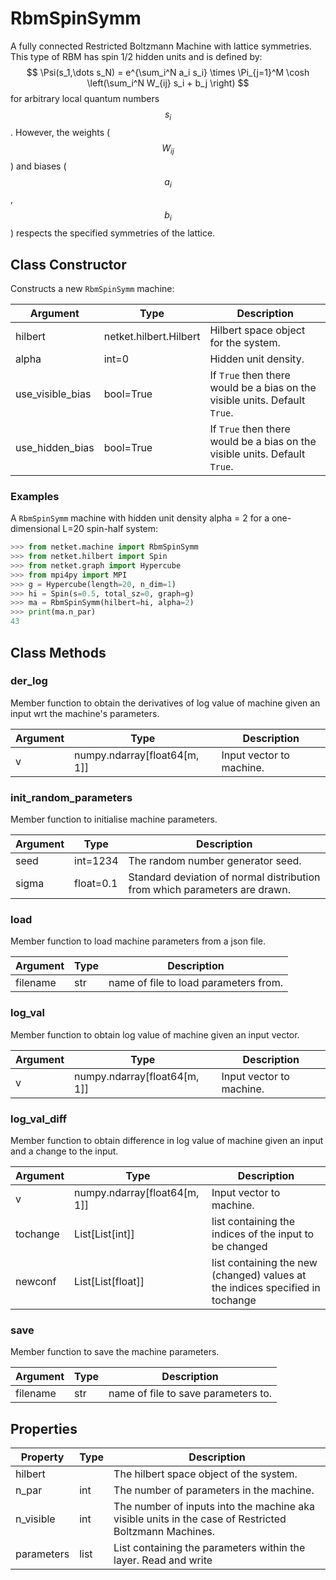 # RbmSpinSymm
A fully connected Restricted Boltzmann Machine with lattice symmetries. This type of RBM has spin 1/2 hidden units and is defined by: $$ \Psi(s_1,\dots s_N) = e^{\sum_i^N a_i s_i} \times \Pi_{j=1}^M \cosh \left(\sum_i^N W_{ij} s_i + b_j \right) $$ for arbitrary local quantum numbers $$ s_i $$. However, the weights ($$ W_{ij} $$) and biases ($$ a_i $$, $$ b_i $$) respects the specified symmetries of the lattice.

## Class Constructor
Constructs a new ``RbmSpinSymm`` machine:

|    Argument    |         Type         |                                 Description                                  |
|----------------|----------------------|------------------------------------------------------------------------------|
|hilbert         |netket.hilbert.Hilbert|Hilbert space object for the system.                                          |
|alpha           |int=0                 |Hidden unit density.                                                          |
|use_visible_bias|bool=True             |If ``True`` then there would be a bias on the visible units. Default ``True``.|
|use_hidden_bias |bool=True             |If ``True`` then there would be a bias on the visible units. Default ``True``.|

### Examples
A ``RbmSpinSymm`` machine with hidden unit density
alpha = 2 for a one-dimensional L=20 spin-half system:

```python
>>> from netket.machine import RbmSpinSymm
>>> from netket.hilbert import Spin
>>> from netket.graph import Hypercube
>>> from mpi4py import MPI
>>> g = Hypercube(length=20, n_dim=1)
>>> hi = Spin(s=0.5, total_sz=0, graph=g)
>>> ma = RbmSpinSymm(hilbert=hi, alpha=2)
>>> print(ma.n_par)
43
```



## Class Methods 
### der_log
Member function to obtain the derivatives of log value of
machine given an input wrt the machine's parameters.

|Argument|            Type            |      Description       |
|--------|----------------------------|------------------------|
|v       |numpy.ndarray[float64[m, 1]]|Input vector to machine.|

### init_random_parameters
Member function to initialise machine parameters.

|Argument|  Type   |                               Description                                |
|--------|---------|--------------------------------------------------------------------------|
|seed    |int=1234 |The random number generator seed.                                         |
|sigma   |float=0.1|Standard deviation of normal distribution from which parameters are drawn.|

### load
Member function to load machine parameters from a json file.

|Argument|Type|             Description             |
|--------|----|-------------------------------------|
|filename|str |name of file to load parameters from.|

### log_val
Member function to obtain log value of machine given an input
vector.

|Argument|            Type            |      Description       |
|--------|----------------------------|------------------------|
|v       |numpy.ndarray[float64[m, 1]]|Input vector to machine.|

### log_val_diff
Member function to obtain difference in log value of machine
given an input and a change to the input.

|Argument|            Type            |                                 Description                                 |
|--------|----------------------------|-----------------------------------------------------------------------------|
|v       |numpy.ndarray[float64[m, 1]]|Input vector to machine.                                                     |
|tochange|List[List[int]]             |list containing the indices of the input to be changed                       |
|newconf |List[List[float]]           |list containing the new (changed) values at the indices specified in tochange|

### save
Member function to save the machine parameters.

|Argument|Type|            Description            |
|--------|----|-----------------------------------|
|filename|str |name of file to save parameters to.|

## Properties
| Property |Type|                                                   Description                                                    |
|----------|----|------------------------------------------------------------------------------------------------------------------|
|hilbert   |    |The hilbert space object of the system.                                                                           |
|n_par     |int | The number of parameters in the machine.                                                                         |
|n_visible |int | The number of inputs into the machine aka visible units in             the case of Restricted Boltzmann Machines.|
|parameters|list| List containing the parameters within the layer.             Read and write                                      |


